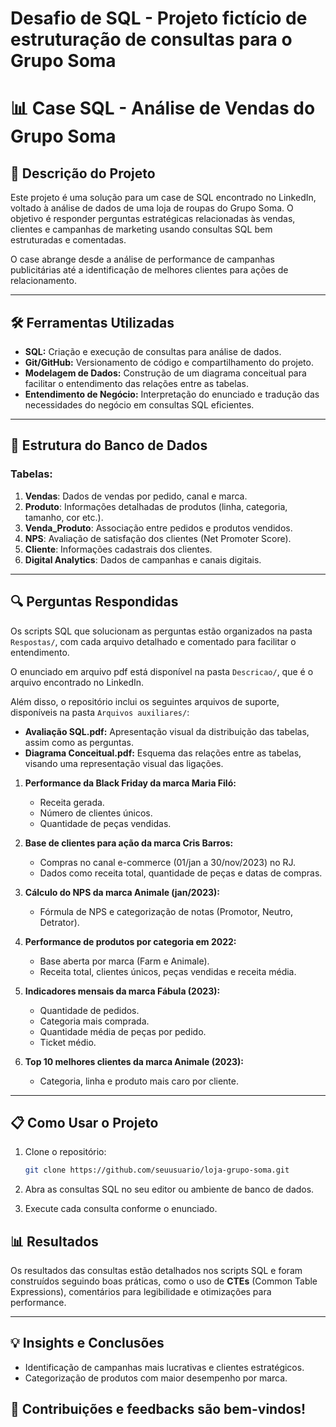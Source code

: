 ﻿# Desafio de SQL - Projeto fictício de estruturação de consultas para o Grupo Soma

# 📊 **Case SQL - Análise de Vendas do Grupo Soma**

## 📝 **Descrição do Projeto**
Este projeto é uma solução para um case de SQL encontrado no LinkedIn, voltado à análise de dados de uma loja de roupas do Grupo Soma. O objetivo é responder perguntas estratégicas relacionadas às vendas, clientes e campanhas de marketing usando consultas SQL bem estruturadas e comentadas.

O case abrange desde a análise de performance de campanhas publicitárias até a identificação de melhores clientes para ações de relacionamento.  

---

## 🛠️ **Ferramentas Utilizadas**
- **SQL:** Criação e execução de consultas para análise de dados.
- **Git/GitHub:** Versionamento de código e compartilhamento do projeto.
- **Modelagem de Dados:** Construção de um diagrama conceitual para facilitar o entendimento das relações entre as tabelas.
- **Entendimento de Negócio:** Interpretação do enunciado e tradução das necessidades do negócio em consultas SQL eficientes.

---

## 📂 **Estrutura do Banco de Dados**
### Tabelas:
1. **Vendas**: Dados de vendas por pedido, canal e marca.
2. **Produto**: Informações detalhadas de produtos (linha, categoria, tamanho, cor etc.).
3. **Venda_Produto**: Associação entre pedidos e produtos vendidos.
4. **NPS**: Avaliação de satisfação dos clientes (Net Promoter Score).
5. **Cliente**: Informações cadastrais dos clientes.
6. **Digital Analytics**: Dados de campanhas e canais digitais.

---

## 🔍 **Perguntas Respondidas**

Os scripts SQL que solucionam as perguntas estão organizados na pasta `Respostas/`, com cada arquivo detalhado e comentado para facilitar o entendimento.

O enunciado em arquivo pdf está disponível na pasta `Descricao/`, que é o arquivo encontrado no LinkedIn.

Além disso, o repositório inclui os seguintes arquivos de suporte, disponíveis na pasta `Arquivos auxiliares/`:
- **Avaliação SQL.pdf:** Apresentação visual da distribuição das tabelas, assim como as perguntas.
- **Diagrama Conceitual.pdf:** Esquema das relações entre as tabelas, visando uma representação visual das ligações.

1. **Performance da Black Friday da marca Maria Filó:**
   - Receita gerada.
   - Número de clientes únicos.
   - Quantidade de peças vendidas.

2. **Base de clientes para ação da marca Cris Barros:**
   - Compras no canal e-commerce (01/jan a 30/nov/2023) no RJ.
   - Dados como receita total, quantidade de peças e datas de compras.

3. **Cálculo do NPS da marca Animale (jan/2023):**
   - Fórmula de NPS e categorização de notas (Promotor, Neutro, Detrator).

4. **Performance de produtos por categoria em 2022:**
   - Base aberta por marca (Farm e Animale).
   - Receita total, clientes únicos, peças vendidas e receita média.

5. **Indicadores mensais da marca Fábula (2023):**
   - Quantidade de pedidos.
   - Categoria mais comprada.
   - Quantidade média de peças por pedido.
   - Ticket médio.

6. **Top 10 melhores clientes da marca Animale (2023):**
   - Categoria, linha e produto mais caro por cliente.

---

## 📋 **Como Usar o Projeto**
1. Clone o repositório:
   ```bash
   git clone https://github.com/seuusuario/loja-grupo-soma.git

2. Abra as consultas SQL no seu editor ou ambiente de banco de dados.

3. Execute cada consulta conforme o enunciado.

## 📊 Resultados
Os resultados das consultas estão detalhados nos scripts SQL e foram construídos seguindo boas práticas, como o uso de **CTEs** (Common Table Expressions), comentários para legibilidade e otimizações para performance.

---

## 💡 Insights e Conclusões
- Identificação de campanhas mais lucrativas e clientes estratégicos.
- Categorização de produtos com maior desempenho por marca.

## 🚀 Contribuições e feedbacks são bem-vindos!
